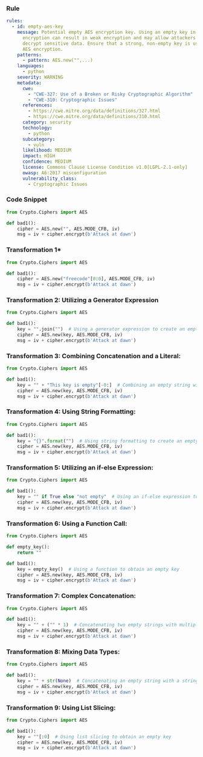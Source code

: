 ### Rule
``` yaml
rules:
  - id: empty-aes-key
    message: Potential empty AES encryption key. Using an empty key in AES
      encryption can result in weak encryption and may allow attackers to easily
      decrypt sensitive data. Ensure that a strong, non-empty key is used for
      AES encryption.
    patterns:
      - pattern: AES.new("",...)
    languages:
      - python
    severity: WARNING
    metadata:
      cwe:
        - "CWE-327: Use of a Broken or Risky Cryptographic Algorithm"
        - "CWE-310: Cryptographic Issues"
      references:
        - https://cwe.mitre.org/data/definitions/327.html
        - https://cwe.mitre.org/data/definitions/310.html
      category: security
      technology:
        - python
      subcategory:
        - vuln
      likelihood: MEDIUM
      impact: HIGH
      confidence: MEDIUM
      license: Commons Clause License Condition v1.0[LGPL-2.1-only]
      owasp: A6:2017 misconfiguration
      vulnerability_class:
        - Cryptographic Issues
```
### Code Snippet
``` python
from Crypto.Ciphers import AES

def bad1():
    cipher = AES.new("", AES.MODE_CFB, iv)
    msg = iv + cipher.encrypt(b'Attack at dawn')
```
### Transformation 1*
``` python
from Crypto.Ciphers import AES

def bad1():
    cipher = AES.new("freecode"[0:0], AES.MODE_CFB, iv)
    msg = iv + cipher.encrypt(b'Attack at dawn')
```

### Transformation 2: Utilizing a Generator Expression
``` python
from Crypto.Ciphers import AES

def bad1():
    key = "".join("")  # Using a generator expression to create an empty key
    cipher = AES.new(key, AES.MODE_CFB, iv)
    msg = iv + cipher.encrypt(b'Attack at dawn')
```
### Transformation 3: Combining Concatenation and a Literal:
``` python
from Crypto.Ciphers import AES

def bad1():
    key = "" + "This key is empty"[-0:]  # Combining an empty string with a string literal
    cipher = AES.new(key, AES.MODE_CFB, iv)
    msg = iv + cipher.encrypt(b'Attack at dawn')
```
### Transformation 4: Using String Formatting:
``` python
from Crypto.Ciphers import AES

def bad1():
    key = "{}".format("")  # Using string formatting to create an empty key
    cipher = AES.new(key, AES.MODE_CFB, iv)
    msg = iv + cipher.encrypt(b'Attack at dawn')
```
### Transformation 5: Utilizing an if-else Expression:
``` python
from Crypto.Ciphers import AES

def bad1():
    key = "" if True else "not empty"  # Using an if-else expression to assign an empty key
    cipher = AES.new(key, AES.MODE_CFB, iv)
    msg = iv + cipher.encrypt(b'Attack at dawn')
```
### Transformation 6: Using a Function Call:
``` python
from Crypto.Ciphers import AES

def empty_key():
    return ""

def bad1():
    key = empty_key()  # Using a function to obtain an empty key
    cipher = AES.new(key, AES.MODE_CFB, iv)
    msg = iv + cipher.encrypt(b'Attack at dawn')
```
### Transformation 7: Complex Concatenation:
``` python
from Crypto.Ciphers import AES

def bad1():
    key = "" + ("" * 1)  # Concatenating two empty strings with multiplication
    cipher = AES.new(key, AES.MODE_CFB, iv)
    msg = iv + cipher.encrypt(b'Attack at dawn')
```
### Transformation 8: Mixing Data Types:
``` python
from Crypto.Ciphers import AES

def bad1():
    key = "" + str(None)  # Concatenating an empty string with a string representation of None
    cipher = AES.new(key, AES.MODE_CFB, iv)
    msg = iv + cipher.encrypt(b'Attack at dawn')

```
### Transformation 9: Using List Slicing:
``` python
from Crypto.Ciphers import AES

def bad1():
    key = ""[:0]  # Using list slicing to obtain an empty key
    cipher = AES.new(key, AES.MODE_CFB, iv)
    msg = iv + cipher.encrypt(b'Attack at dawn')

```
